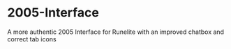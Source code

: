 # 2005-Interface
A more authentic 2005 Interface for Runelite with an improved chatbox and correct tab icons
